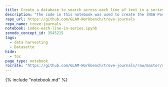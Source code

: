 ```yaml
---
title: Create a database to search across each line of text in a series of volumes
description: "The code in this notebook was used to create the [NSW Post Office Directories search interface](https://nsw-post-office-directories-yajhxrvxsa-ts.a.run.app/) which lets you search across 54 volumes from 1886 to 1950. The same code, with minor modifications, could be used to index any series of publication where it would be useful to search by line (rather than Trove's default 'article') – for example, lists, directories and gazetteers – turning them into searchable databases.\n\nThe notebook assembles information about each volume in a series. It downloads OCRd text for each volume page by page, and matches it with a page identifier so that you can construct links back to Trove. The text and metadata are loaded into a SQLite database and the text is indexed. This database can be viewed using [Datasette](https://datasette.io/)."
repo_url: https://github.com/GLAM-Workbench/trove-journals
repo_name: trove-journals
notebook: index-each-line-in-series.ipynb
zenodo_concept_id: 3545215
tags:
  - data harvesting
  - Datasette
hide:
  - toc
page_type: notebook
rocrate: "https://github.com/GLAM-Workbench/trove-journals/raw/master/ro-crate-metadata.json"
---
```


{% include "notebook.md" %}


